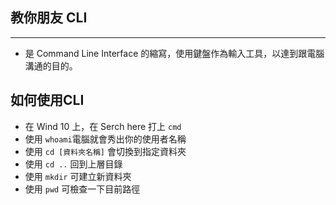 ## 教你朋友 CLI

***

* 是 Command Line Interface 的縮寫，使用鍵盤作為輸入工具，以達到跟電腦溝通的目的。

## 如何使用CLI

* 在 Wind 10 上，在 Serch here 打上 `cmd`
* 使用 `whoami`電腦就會秀出你的使用者名稱
* 使用 `cd [資料夾名稱]` 會切換到指定資料夾
* 使用 `cd ..` 回到上層目錄
* 使用 `mkdir` 可建立新資料夾
* 使用 `pwd` 可檢查一下目前路徑